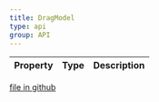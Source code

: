```yaml
---
title: DragModel
type: api
group: API
---
```



Property|Type|Description
---|---|---

[file in github](https://github.com/qgrid/ng2/core/drag.model.d.ts)
